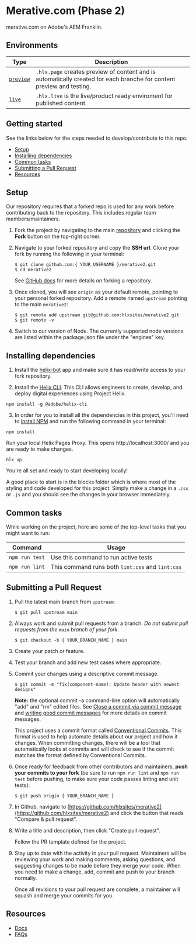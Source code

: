 # Merative.com (Phase 2)
merative.com on Adobe's AEM Franklin.

## Environments


| Type                                                                              | Description                                                                                                                                     |
| -------------------------------------------------------------------------------------- | ----------------------------------------------------------------------------------------------------------------------------------------------- |
| [`preview`](https://main--merative2--hlxsites.hlx.page/) | `.hlx.page` creates preview of content and  is automatically created for each branche for content preview and testing.                                               |
| [`live`](https://main--merative2--hlxsites.hlx.live/) | `.hlx.live` is the live/product ready enviroment for published content. |

## Getting started

See the links below for the steps needed to develop/contribute to this repo.

- [Setup](#setup)
- [Installing dependencies](#installing-dependencies)
- [Common tasks](#common-tasks)
- [Submitting a Pull Request](#submitting-a-pull-request)
- [Resources](#resources)

## Setup

Our repository requires that a forked repo is used for any work before
contributing back to the repository. This includes regular team members/maintainers.

1. Fork the project by navigating to the main
[repository](https://github.com/hlxsites/merative2) and
clicking the **Fork** button on the top-right corner.
2. Navigate to your forked repository and copy the **SSH url**. Clone your fork
by running the following in your terminal:
    
    ```
    $ git clone github.com:{ YOUR_USERNAME }/merative2.git
    $ cd merative2
    ```
    
    See [GitHub docs](https://help.github.com/articles/fork-a-repo/) for more
    details on forking a repository.
   
3. Once cloned, you will see `origin` as your default remote, pointing to your
personal forked repository. Add a remote named `upstream` pointing to the
main `merative2`:
    
    ```
    $ git remote add upstream git@github.com:hlxsites/merative2.git
    $ git remote -v
    ```
    
4. Switch to our version of Node. The currently supported node versions are
listed within the package.json file under the "engines" key.


## Installing dependencies

1. Install the [helix-bot](https://github.com/apps/helix-bot) app and make sure it has read/write access to your fork repository.

2. Install the [Helix CLI](https://github.com/adobe/helix-cli). This CLI allows engineers to create, develop, and deploy digital experiences using Project Helix.

```
npm install -g @adobe/helix-cli
```

3. In order for you to install all the dependencies in this project, you'll need to
[install NPM]([https://yarnpkg.com/en/docs/install](https://docs.npmjs.com/downloading-and-installing-node-js-and-npm)) and run the following
command in your terminal:

```
npm install
```

Run your local Helix Pages Proxy. This opens http://localhost:3000/ and you are ready to make changes.

```
hlx up
```

You're all set and ready to start developing locally! 

A good place to start is in the blocks folder which is where most of the styling and code developed for this project. Simply make a change in a `.css` or `.js` and you should see the changes in your browser immediately.

## Common tasks

While working on the project, here are some of the top-level tasks that you might want to run:

| Command | Usage |
| --- | --- |
| `npm run test` | Use this command to run active tests |
| `npm run lint` | This command runs both `lint:css` and `lint:css` |


## Submitting a Pull Request

1. Pull the latest main branch from `upstream`:
    
    ```
    $ git pull upstream main
    ```
    
2. Always work and submit pull requests from a branch. *Do not submit pull
requests from the `main` branch of your fork*.
    
    ```
    $ git checkout -b { YOUR_BRANCH_NAME } main
    
    ```
    
3. Create your patch or feature.
4. Test your branch and add new test cases where appropriate.
5. Commit your changes using a descriptive commit message.
    
    ```
    $ git commit -m "fix(component-name): Update header with newest designs"
    ```
    
    **Note:** the optional commit -a command-line option will automatically "add"
    and "rm" edited files. See
    [Close a commit via commit message](https://help.github.com/articles/closing-issues-via-commit-messages/)
    and
    [writing good commit messages](https://github.com/erlang/otp/wiki/Writing-good-commit-messages)
    for more details on commit messages.
    
    This project uses a commit format called
    [Conventional Commits](https://www.conventionalcommits.org/). This format is
    used to help automate details about our project and how it changes. When
    committing changes, there will be a tool that automatically looks at commits
    and will check to see if the commit matches the format defined by
    Conventional Commits.
    
6. Once ready for feedback from other contributors and maintainers, **push your
commits to your fork** (be sure to run `npm run lint` and `npm run test` before pushing, to
make sure your code passes linting and unit tests):
    
    ```
    $ git push origin { YOUR_BRANCH_NAME }
    ```
    
7. In Github, navigate to
[https://github.com/hlxsites/merative2](https://github.com/hlxsites/merative2)
and click the button that reads "Compare & pull request".
8. Write a title and description, then click "Create pull request".
    
    Follow the PR template defined for the project.
    
9. Stay up to date with the activity in your pull request. Maintainers will be
reviewing your work and making comments, asking questions, and suggesting
changes to be made before they merge your code. When you need to make a
change, add, commit and push to your branch normally.
    
    Once all revisions to your pull request are complete, a maintainer will
    squash and merge your commits for you.
    
## Resources
    
- [Docs](https://www.hlx.live/docs/)
- [FAQs](https://www.hlx.live/docs/faq)